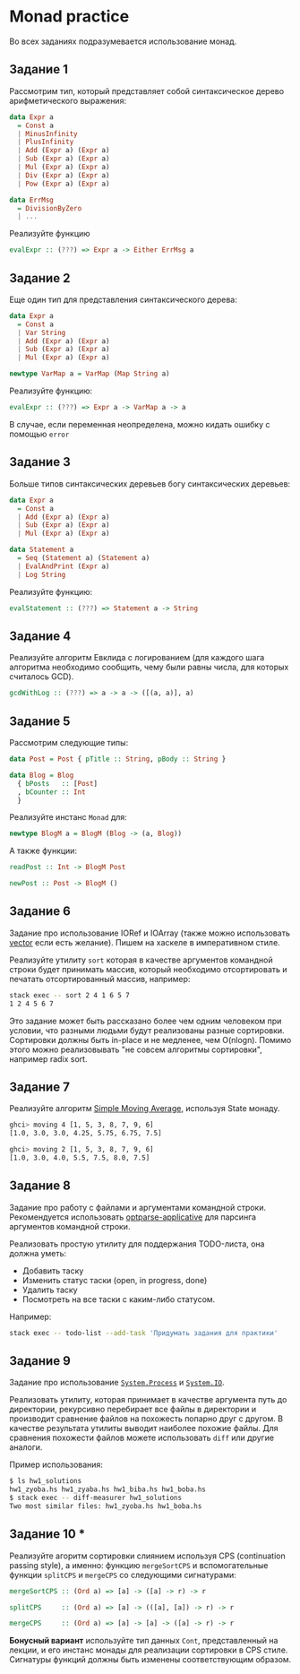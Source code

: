 # Monad practice

Во всех заданиях подразумевается использование монад.

## Задание 1

Рассмотрим тип, который представляет собой синтаксическое дерево арифметического выражения:
```haskell
data Expr a
  = Const a
  | MinusInfinity
  | PlusInfinity
  | Add (Expr a) (Expr a)
  | Sub (Expr a) (Expr a)
  | Mul (Expr a) (Expr a)
  | Div (Expr a) (Expr a)
  | Pow (Expr a) (Expr a)

data ErrMsg
  = DivisionByZero
  | ...
```

Реализуйте функцию
```haskell
evalExpr :: (???) => Expr a -> Either ErrMsg a
```

## Задание 2

Еще один тип для представления синтаксического дерева:
```haskell
data Expr a
  = Const a
  | Var String
  | Add (Expr a) (Expr a)
  | Sub (Expr a) (Expr a)
  | Mul (Expr a) (Expr a)

newtype VarMap a = VarMap (Map String a)
```

Реализуйте функцию:
```haskell
evalExpr :: (???) => Expr a -> VarMap a -> a
```

В случае, если переменная неопределена, можно кидать ошибку с помощью `error`

## Задание 3

Больше типов синтаксических деревьев богу синтаксических деревьев:
```haskell
data Expr a
  = Const a
  | Add (Expr a) (Expr a)
  | Sub (Expr a) (Expr a)
  | Mul (Expr a) (Expr a)

data Statement a
  = Seq (Statement a) (Statement a)
  | EvalAndPrint (Expr a)
  | Log String
```

Реализуйте функцию:
```haskell
evalStatement :: (???) => Statement a -> String
```

## Задание 4

Реализуйте алгоритм Евклида с логированием
(для каждого шага алгоритма необходимо сообщить, чему были равны числа,
для которых считалось GCD).

```haskell
gcdWithLog :: (???) => a -> a -> ([(a, a)], a)
```

## Задание 5

Рассмотрим следующие типы:
```haskell
data Post = Post { pTitle :: String, pBody :: String }

data Blog = Blog
  { bPosts   :: [Post]
  , bCounter :: Int
  }
```

Реализуйте инстанс `Monad` для:
```haskell
newtype BlogM a = BlogM (Blog -> (a, Blog))
```

А также функции:
```haskell
readPost :: Int -> BlogM Post

newPost :: Post -> BlogM ()
```

## Задание 6

Задание про использование IORef и IOArray (также можно использовать [vector](https://hackage.haskell.org/package/vector) если есть желание).
Пишем на хаскеле в императивном стиле.

Реализуйте утилиту `sort` которая в качестве аргументов командной строки будет
принимать массив, который необходимо отсортировать и печатать отсортированный массив,
например:
```sh
stack exec -- sort 2 4 1 6 5 7
1 2 4 5 6 7
```

Это задание может быть рассказано более чем одним человеком при условии, что разными людьми
будут реализованы разные сортировки. Сортировки должны быть in-place и не медленее,
чем O(nlogn). Помимо этого можно реализовывать "не совсем алгоритмы сортировки",
например radix sort.

## Задание 7

Реализуйте алгоритм [Simple Moving Average](https://en.wikipedia.org/wiki/Moving_average), используя State монаду.

```sh
ghci> moving 4 [1, 5, 3, 8, 7, 9, 6]
[1.0, 3.0, 3.0, 4.25, 5.75, 6.75, 7.5]

ghci> moving 2 [1, 5, 3, 8, 7, 9, 6]
[1.0, 3.0, 4.0, 5.5, 7.5, 8.0, 7.5]
```

## Задание 8

Задание про работу с файлами и аргументами командной строки.
Рекомендуется использовать [optparse-applicative](https://hackage.haskell.org/package/optparse-applicative)
для парсинга аргументов командной строки.

Реализовать простую утилиту для поддержания TODO-листа, она должна уметь:
* Добавить таску
* Изменить статус таски (open, in progress, done)
* Удалить таску
* Посмотреть на все таски с каким-либо статусом.

Например:
```sh
stack exec -- todo-list --add-task 'Придумать задания для практики'
```

## Задание 9

Задание про использование [`System.Process`](https://hackage.haskell.org/package/process-1.6.7.0/docs/System-Process.html)
и [`System.IO`](http://hackage.haskell.org/package/base-4.12.0.0/docs/System-IO.html).

Реализовать утилиту, которая принимает в качестве аргумента путь до директории,
рекурсивно перебирает все файлы в директории и производит сравнение файлов на похожесть
попарно друг с другом. В качестве результата утилиты выводит наиболее похожие
файлы. Для сравнения похожести файлов можете использовать `diff` или другие аналоги.

Пример использования:
```sh
$ ls hw1_solutions
hw1_zyoba.hs hw1_zyaba.hs hw1_biba.hs hw1_boba.hs
$ stack exec -- diff-measurer hw1_solutions
Two most similar files: hw1_zyoba.hs hw1_boba.hs
```

## Задание 10 *

Реализуйте агоритм сортировки слиянием используя CPS (continuation passing style),
а именно: функцию `mergeSortCPS` и вспомогательные функции `splitCPS` и `mergeCPS`
со следующими сигнатурами:

```haskell
mergeSortCPS :: (Ord a) => [a] -> ([a] -> r) -> r

splitCPS     :: (Ord a) => [a] -> (([a], [a]) -> r) -> r

mergeCPS     :: (Ord a) => [a] -> [a] -> ([a] -> r) -> r
```

**Бонусный вариант** используйте тип данных `Cont`, представленный на лекции, и
его инстанс монады для реализации сортировки в CPS стиле. Сигнатуры функций должны
быть изменены соответствующим образом.